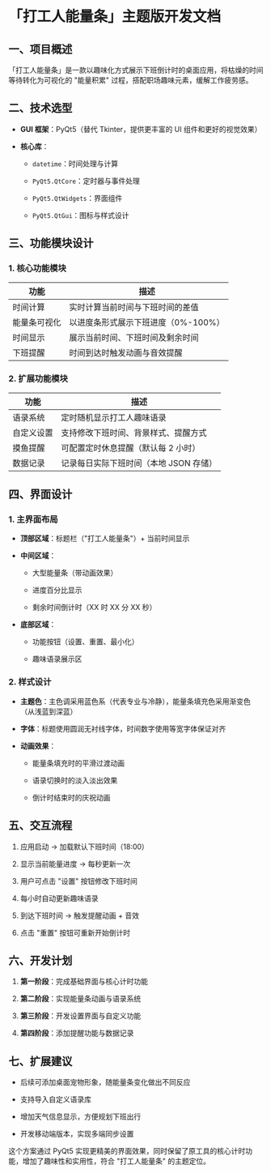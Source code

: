 # 「打工人能量条」主题版开发文档

## 一、项目概述

「打工人能量条」是一款以趣味化方式展示下班倒计时的桌面应用，将枯燥的时间等待转化为可视化的 "能量积累" 过程，搭配职场趣味元素，缓解工作疲劳感。

## 二、技术选型



*   **GUI 框架**：PyQt5（替代 Tkinter，提供更丰富的 UI 组件和更好的视觉效果）

*   **核心库**：


    *   `datetime`：时间处理与计算

    *   `PyQt5.QtCore`：定时器与事件处理

    *   `PyQt5.QtWidgets`：界面组件

    *   `PyQt5.QtGui`：图标与样式设计

## 三、功能模块设计

### 1. 核心功能模块



| 功能     | 描述                    |
| ------ | --------------------- |
| 时间计算   | 实时计算当前时间与下班时间的差值      |
| 能量条可视化 | 以进度条形式展示下班进度（0%-100%） |
| 时间显示   | 展示当前时间、下班时间及剩余时间      |
| 下班提醒   | 时间到达时触发动画与音效提醒        |

### 2. 扩展功能模块



| 功能    | 描述                     |
| ----- | ---------------------- |
| 语录系统  | 定时随机显示打工人趣味语录          |
| 自定义设置 | 支持修改下班时间、背景样式、提醒方式     |
| 摸鱼提醒  | 可配置定时休息提醒（默认每 2 小时）    |
| 数据记录  | 记录每日实际下班时间（本地 JSON 存储） |

## 四、界面设计

### 1. 主界面布局



*   **顶部区域**：标题栏（"打工人能量条"）+ 当前时间显示

*   **中间区域**：


    *   大型能量条（带动画效果）

    *   进度百分比显示

    *   剩余时间倒计时（XX 时 XX 分 XX 秒）

*   **底部区域**：


    *   功能按钮（设置、重置、最小化）

    *   趣味语录展示区

### 2. 样式设计



*   **主题色**：主色调采用蓝色系（代表专业与冷静），能量条填充色采用渐变色（从浅蓝到深蓝）

*   **字体**：标题使用圆润无衬线字体，时间数字使用等宽字体保证对齐

*   **动画效果**：


    *   能量条填充时的平滑过渡动画

    *   语录切换时的淡入淡出效果

    *   倒计时结束时的庆祝动画

## 五、交互流程



1.  应用启动 → 加载默认下班时间（18:00）

2.  显示当前能量进度 → 每秒更新一次

3.  用户可点击 "设置" 按钮修改下班时间

4.  每小时自动更新趣味语录

5.  到达下班时间 → 触发提醒动画 + 音效

6.  点击 "重置" 按钮可重新开始倒计时

## 六、开发计划



1.  **第一阶段**：完成基础界面与核心计时功能

2.  **第二阶段**：实现能量条动画与语录系统

3.  **第三阶段**：开发设置界面与自定义功能

4.  **第四阶段**：添加提醒功能与数据记录

## 七、扩展建议



*   后续可添加桌面宠物形象，随能量条变化做出不同反应

*   支持导入自定义语录库

*   增加天气信息显示，方便规划下班出行

*   开发移动端版本，实现多端同步设置

这个方案通过 PyQt5 实现更精美的界面效果，同时保留了原工具的核心计时功能，增加了趣味性和实用性，符合 "打工人能量条" 的主题定位。